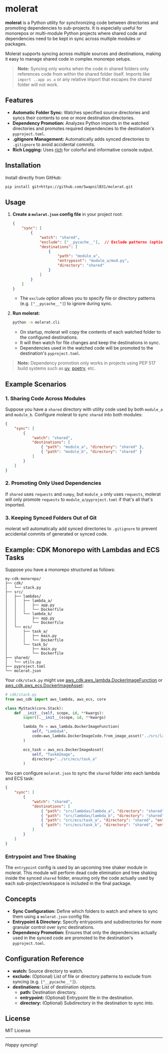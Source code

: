 # molerat

**molerat** is a Python utility for synchronizing code between directories and promoting dependencies to sub-projects. It is especially useful for monorepos or multi-module Python projects where shared code and dependencies need to be kept in sync across multiple modules or packages.

Molerat supports syncing across multiple sources and destinations, making it easy to manage shared code in complex monorepo setups. 

> **Note:** Syncing only works when the code in shared folders only references code from within the shared folder itself. Imports like `import ..app as a` or any relative import that escapes the shared folder will not work.

## Features

- **Automatic Folder Sync:** Watches specified source directories and syncs their contents to one or more destination directories.
- **Dependency Promotion:** Analyzes Python imports in the watched directories and promotes required dependencies to the destination's `pyproject.toml`.
- **.gitignore Management:** Automatically adds synced directories to `.gitignore` to avoid accidental commits.
- **Rich Logging:** Uses [rich](https://github.com/Textualize/rich) for colorful and informative console output.

## Installation

Install directly from GitHub:

```bash
pip install git+https://github.com/SwapnilB31/molerat.git
```

## Usage

1. **Create a `molerat.json` config file** in your project root:

    ```json
    {
        "sync": [
            {
                "watch": "shared",
                "exclude": ["__pycache__"],  // Exclude patterns (optional)
                "destinations": [
                    {
                        "path": "module_a",
                        "entrypoint": "module_a/mod.py",
                        "directory": "shared"
                    }
                ]
            }
        ]
    }
    ```

    - The `exclude` option allows you to specify file or directory patterns (e.g. `["__pycache__"]`) to ignore during sync.

2. **Run molerat:**

    ```bash
    python -m molerat.cli
    ```

    - On startup, molerat will copy the contents of each watched folder to the configured destinations.
    - It will then watch for file changes and keep the destinations in sync.
    - Dependencies used in the watched code will be promoted to the destination's `pyproject.toml`.

> **Note:** Dependency promotion only works in projects using PEP 517 build systems such as [uv](https://github.com/astral-sh/uv), [poetry](https://python-poetry.org/), etc.

## Example Scenarios

### 1. Sharing Code Across Modules

Suppose you have a `shared` directory with utility code used by both `module_a` and `module_b`. Configure molerat to sync `shared` into both modules:

```json
{
    "sync": [
        {
            "watch": "shared",
            "destinations": [
                { "path": "module_a", "directory": "shared" },
                { "path": "module_b", "directory": "shared" }
            ]
        }
    ]
}
```

### 2. Promoting Only Used Dependencies

If `shared` uses `requests` and `numpy`, but `module_a` only uses `requests`, molerat will only promote `requests` to `module_a/pyproject.toml` if that's all that's imported.

### 3. Keeping Synced Folders Out of Git

molerat will automatically add synced directories to `.gitignore` to prevent accidental commits of generated or synced code.

## Example: CDK Monorepo with Lambdas and ECS Tasks

Suppose you have a monorepo structured as follows:

```
my-cdk-monorepo/
├── cdk/
│   └── stack.py
├── src/
│   ├── lambdas/
│   │   ├── lambda_a/
│   │   │   ├── app.py
│   │   │   └── Dockerfile
│   │   └── lambda_b/
│   │       ├── app.py
│   │       └── Dockerfile
│   └── ecs/
│       ├── task_a/
│       │   ├── main.py
│       │   └── Dockerfile
│       └── task_b/
│           ├── main.py
│           └── Dockerfile
├── shared/
│   └── utils.py
├── pyproject.toml
└── molerat.json
```

Your `cdk/stack.py` might use [aws_cdk.aws_lambda.DockerImageFunction](https://docs.aws.amazon.com/cdk/api/v2/python/aws_cdk.aws_lambda/DockerImageFunction.html) or [aws_cdk.aws_ecs.DockerImageAsset](https://docs.aws.amazon.com/cdk/api/v2/python/aws_cdk.aws_ecs/DockerImageAsset.html):

```python
# cdk/stack.py
from aws_cdk import aws_lambda, aws_ecs, core

class MyStack(core.Stack):
    def __init__(self, scope, id, **kwargs):
        super().__init__(scope, id, **kwargs)

        lambda_fn = aws_lambda.DockerImageFunction(
            self, "LambdaA",
            code=aws_lambda.DockerImageCode.from_image_asset("../src/lambdas/lambda_a")
        )

        ecs_task = aws_ecs.DockerImageAsset(
            self, "TaskAImage",
            directory="../src/ecs/task_a"
        )
```

You can configure `molerat.json` to sync the `shared` folder into each lambda and ECS task:

```json
{
    "sync": [
        {
            "watch": "shared",
            "destinations": [
                { "path": "src/lambdas/lambda_a", "directory": "shared", "entrypoint": "src/lambdas/lambda_a/app.py" },
                { "path": "src/lambdas/lambda_b", "directory": "shared", "entrypoint": "src/lambdas/lambda_b/app.py" },
                { "path": "src/ecs/task_a", "directory": "shared", "entrypoint": "src/ecs/task_a/main.py" },
                { "path": "src/ecs/task_b", "directory": "shared", "entrypoint": "src/ecs/task_b/main.py" }
            ]
        }
    ]
}
```

### Entrypoint and Tree Shaking

The `entrypoint` config is used by an upcoming tree shaker module in molerat. This module will perform dead code elimination and tree shaking inside the synced `shared` folder, ensuring only the code actually used by each sub-project/workspace is included in the final package.

## Concepts

- **Sync Configuration:** Define which folders to watch and where to sync them using a `molerat.json` config file.
- **Entrypoint & Directory:** Specify entrypoints and subdirectories for more granular control over sync destinations.
- **Dependency Promotion:** Ensures that only the dependencies actually used in the synced code are promoted to the destination's `pyproject.toml`.

## Configuration Reference

- **watch:** Source directory to watch.
- **exclude:** (Optional) List of file or directory patterns to exclude from syncing (e.g. `["__pycache__"]`).
- **destinations:** List of destination objects.
    - **path:** Destination directory.
    - **entrypoint:** (Optional) Entrypoint file in the destination.
    - **directory:** (Optional) Subdirectory in the destination to sync into.

## License

MIT License

---

*Happy syncing!*
